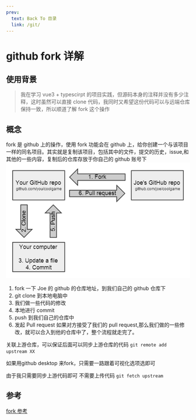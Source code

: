 ```yaml
---
prev:
  text: Back To 目录
  link: /git/
---
```


# github fork 详解

## 使用背景

> 我在学习 vue3 + typescirpt 的项目实践，但源码本身的注释并没有多少注释，这时虽然可以直接 clone 代码，我同时又希望这份代码可以与远端仓库保持一致，所以顺道了解 fork 这个操作

## 概念

fork 是 github 上的操作，使用 fork 功能会在 github 上，给你创建一个与该项目一样的同名项目。其实就是复制该项目，包括其中的文件，提交的历史，issue,和其他的一些内容，复制后的仓库存放于你自己的 github 账号下
![图 1](../.vuepress/public/images/git/IMG_20230328_161548.png)

1. fork 一下 Joe 的 github 的仓库地址，到我们自己的 github 仓库下
2. git clone 到本地电脑中
3. 我们做一些代码的修改
4. 本地进行 commit
5. push 到我们自己的仓库中
6. 发起 Pull request
   如果对方接受了我们的 pull request,那么我们做的一些修改，就可以合入到他的仓库中了，整个流程就走完了。

关联上游仓库，可以保证后面可以同步上游仓库的代码
`git remote add upstream XX`

如果用github desktop 来fork，只需要一路跟着可视化选项选即可

由于我只需要同步上游代码即可 不需要上传代码
`git fetch upstream`



## 参考

[fork 参考](https://blog.csdn.net/liuqiao0327/article/details/110671028)
